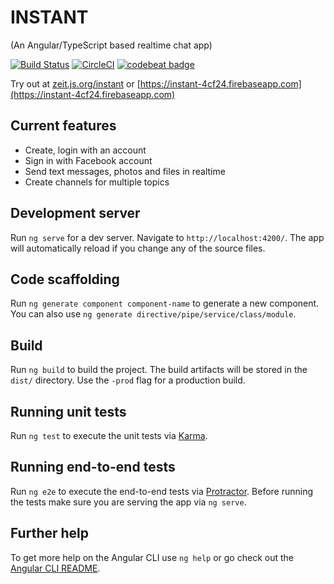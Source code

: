 # INSTANT 
(An Angular/TypeScript based realtime chat app)

[![Build Status](https://travis-ci.org/finnzeit/instant.svg?branch=master)](https://travis-ci.org/finnzeit/instant)
[![CircleCI](https://circleci.com/gh/finnzeit/instant.svg?style=svg)](https://circleci.com/gh/finnzeit/instant)
[![codebeat badge](https://codebeat.co/badges/1b33c26b-9165-454f-b3df-dbe4dfb56c9e)](https://codebeat.co/projects/github-com-finnzeit-instant-master)

Try out at [zeit.js.org/instant](https://zeit.js.org/instant/) or [https://instant-4cf24.firebaseapp.com](https://instant-4cf24.firebaseapp.com) 

## Current features
- Create, login with an account
- Sign in with Facebook account
- Send text messages, photos and files in realtime
- Create channels for multiple topics

## Development server
Run `ng serve` for a dev server. Navigate to `http://localhost:4200/`. The app will automatically reload if you change any of the source files.

## Code scaffolding

Run `ng generate component component-name` to generate a new component. You can also use `ng generate directive/pipe/service/class/module`.

## Build

Run `ng build` to build the project. The build artifacts will be stored in the `dist/` directory. Use the `-prod` flag for a production build.

## Running unit tests

Run `ng test` to execute the unit tests via [Karma](https://karma-runner.github.io).

## Running end-to-end tests

Run `ng e2e` to execute the end-to-end tests via [Protractor](http://www.protractortest.org/).
Before running the tests make sure you are serving the app via `ng serve`.

## Further help

To get more help on the Angular CLI use `ng help` or go check out the [Angular CLI README](https://github.com/angular/angular-cli/blob/master/README.md).
